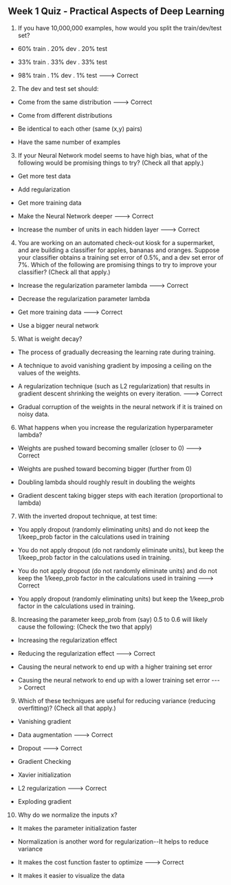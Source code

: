 
## Week 1 Quiz - Practical Aspects of Deep Learning


1. If you have 10,000,000 examples, how would you split the train/dev/test set?

- 60% train . 20% dev . 20% test

- 33% train . 33% dev . 33% test

- 98% train . 1% dev . 1% test   ---> Correct

2. The dev and test set should:

- Come from the same distribution ---> Correct

- Come from different distributions

- Be identical to each other (same (x,y) pairs)

- Have the same number of examples

3. If your Neural Network model seems to have high bias, what of the following would be promising things to try? (Check all that apply.)

- Get more test data

- Add regularization

- Get more training data

- Make the Neural Network deeper ---> Correct

- Increase the number of units in each hidden layer ---> Correct

4. You are working on an automated check-out kiosk for a supermarket, and are building a classifier for apples, bananas and oranges. Suppose your classifier obtains a training set error of 0.5%, and a dev set error of 7%. Which of the following are promising things to try to improve your classifier? (Check all that apply.)

- Increase the regularization parameter lambda ---> Correct

- Decrease the regularization parameter lambda

- Get more training data ---> Correct

- Use a bigger neural network

5. What is weight decay?

- The process of gradually decreasing the learning rate during training.

- A technique to avoid vanishing gradient by imposing a ceiling on the values of the weights.

- A regularization technique (such as L2 regularization) that results in gradient descent shrinking the weights on every iteration. ---> Correct

- Gradual corruption of the weights in the neural network if it is trained on noisy data.

6. What happens when you increase the regularization hyperparameter lambda?

- Weights are pushed toward becoming smaller (closer to 0) ---> Correct

- Weights are pushed toward becoming bigger (further from 0)

- Doubling lambda should roughly result in doubling the weights

- Gradient descent taking bigger steps with each iteration (proportional to lambda)

7. With the inverted dropout technique, at test time:

- You apply dropout (randomly eliminating units) and do not keep the 1/keep_prob factor in the calculations used in training

- You do not apply dropout (do not randomly eliminate units), but keep the 1/keep_prob factor in the calculations used in training.

- You do not apply dropout (do not randomly eliminate units) and do not keep the 1/keep_prob factor in the calculations used in training ---> Correct

- You apply dropout (randomly eliminating units) but keep the 1/keep_prob factor in the calculations used in training.

8. Increasing the parameter keep_prob from (say) 0.5 to 0.6 will likely cause the following: (Check the two that apply)

- Increasing the regularization effect 

- Reducing the regularization effect ---> Correct

- Causing the neural network to end up with a higher training set error

- Causing the neural network to end up with a lower training set error --->  Correct

9. Which of these techniques are useful for reducing variance (reducing overfitting)? (Check all that apply.)

- Vanishing gradient

- Data augmentation ---> Correct

- Dropout ---> Correct

- Gradient Checking

- Xavier initialization 

- L2 regularization ---> Correct

- Exploding gradient

10. Why do we normalize the inputs x?

- It makes the parameter initialization faster

- Normalization is another word for regularization--It helps to reduce variance

- It makes the cost function faster to optimize ---> Correct

- It makes it easier to visualize the data
